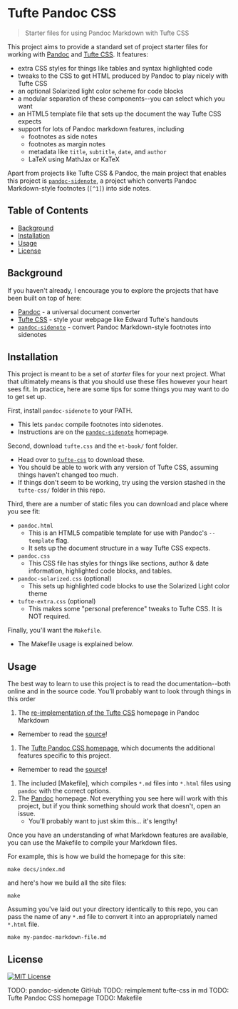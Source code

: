 # Tufte Pandoc CSS

> Starter files for using Pandoc Markdown with Tufte CSS

This project aims to provide a standard set of project starter files for working
with [Pandoc] and [Tufte CSS]. It features:

- extra CSS styles for things like tables and syntax highlighted code
- tweaks to the CSS to get HTML produced by Pandoc to play nicely with Tufte CSS
- an optional Solarized light color scheme for code blocks
- a modular separation of these components--you can select which you want
- an HTML5 template file that sets up the document the way Tufte CSS expects
- support for lots of Pandoc markdown features, including
  - footnotes as side notes
  - footnotes as margin notes
  - metadata like `title`, `subtitle`, `date`, and `author`
  - LaTeX using MathJax or KaTeX

Apart from projects like Tufte CSS & Pandoc, the main project that enables this
project is [`pandoc-sidenote`], a project which converts Pandoc Markdown-style
footnotes (`[^1]`) into side notes.

<!-- START doctoc generated TOC please keep comment here to allow auto update -->
<!-- DON'T EDIT THIS SECTION, INSTEAD RE-RUN doctoc TO UPDATE -->
## Table of Contents

- [Background](#background)
- [Installation](#installation)
- [Usage](#usage)
- [License](#license)

<!-- END doctoc generated TOC please keep comment here to allow auto update -->


## Background

If you haven't already, I encourage you to explore the projects that have been
built on top of here:

- [Pandoc] - a universal document converter
- [Tufte CSS] - style your webpage like Edward Tufte's handouts
- [`pandoc-sidenote`] - convert Pandoc Markdown-style footnotes into sidenotes


## Installation

This project is meant to be a set of *starter* files for your next project. What
that ultimately means is that you should use these files however your heart sees
fit. In practice, here are some tips for some things you may want to do to get
set up.

First, install `pandoc-sidenote` to your PATH.

- This lets `pandoc` compile footnotes into sidenotes.
- Instructions are on the [`pandoc-sidenote`] homepage.

Second, download `tufte.css` and the `et-book/` font folder.

- Head over to [`tufte-css`] to download these.
- You should be able to work with any version of Tufte CSS, assuming things
  haven't changed too much.
- If things don't seem to be working, try using the version stashed in the
  `tufte-css/` folder in this repo.

Third, there are a number of static files you can download and place where you
see fit:

- `pandoc.html`
  - This is an HTML5 compatible template for use with Pandoc's `--template`
    flag.
  - It sets up the document structure in a way Tufte CSS expects.
- `pandoc.css`
  - This CSS file has styles for things like sections, author & date
    information, highlighted code blocks, and tables.
- `pandoc-solarized.css` (optional)
  - This sets up highlighted code blocks to use the Solarized Light color theme
- `tufte-extra.css` (optional)
  - This makes some "personal preference" tweaks to Tufte CSS. It is NOT
    required.

Finally, you'll want the `Makefile`.

- The Makefile usage is explained below.


## Usage

The best way to learn to use this project is to read the documentation--both
online and in the source code. You'll probably want to look through things in
this order

1. The [re-implementation of the Tufte CSS][tufte-md] homepage in Pandoc Markdown
  - Remember to read the [source][tufte-md-src]!
1. The [Tufte Pandoc CSS homepage], which documents the additional features
   specific to this project.
  - Remember to read the [source][homepage-src]!
1. The included [Makefile], which compiles `*.md` files into `*.html` files
   using `pandoc` with the correct options.
1. The [Pandoc] homepage. Not everything you see here will work with this
   project, but if you think something should work that doesn't, open an issue.
   - You'll probably want to just skim this... it's lengthy!

Once you have an understanding of what Markdown features are available, you can
use the Makefile to compile your Markdown files.

For example, this is how we build the homepage for this site:

```
make docs/index.md
```

and here's how we build all the site files:

```
make
```

Assuming you've laid out your directory identically to this repo, you can pass
the name of any `*.md` file to convert it into an appropriately named `*.html`
file.

```
make my-pandoc-markdown-file.md
```


## License

[![MIT License](https://img.shields.io/badge/license-MIT-blue.svg)](https://jez.io/MIT-LICENSE.txt)


[Pandoc]: http://pandoc.org
[Tufte CSS]: https://edwardtufte.github.io/tufte-css/
[`tufte-css`]: https://github.com/edwardtufte/tufte-css
[`pandoc-sidenote`]: https://github.com/jez/pandoc-sidenote
[tufte-md]: #TODO
[Tufte Pandoc CSS homepage]: #TODO
[tufte-md-src]: #TODO
[homepage-src]: #TODO
[`Makefile`]: #TODO

TODO: pandoc-sidenote GitHub
TODO: reimplement tufte-css in md
TODO: Tufte Pandoc CSS homepage
TODO: Makefile
